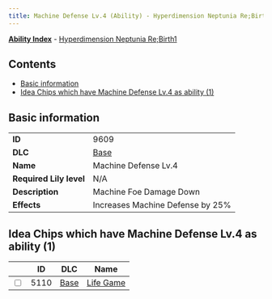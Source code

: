 ```yaml
---
title: Machine Defense Lv.4 (Ability) - Hyperdimension Neptunia Re;Birth1
---
```


[**Ability Index**](/neptunia/rb1/ability/index.html) - [Hyperdimension Neptunia Re;Birth1](/neptunia/rb1)

## Contents

- [Basic information](#basic-information)
- [Idea Chips which have Machine Defense Lv.4 as ability (1)](#idea-chips-which-have-machine-defense-lv4-as-ability-1)

## Basic information

|   |   |
| -- | -- |
| **ID** | 9609 |
| **DLC** | [Base](/neptunia/rb1/dlc/1-base.html) |
| **Name** | Machine Defense Lv.4 |
| **Required Lily level** | N/A |
| **Description** | Machine Foe Damage Down |
| **Effects** | Increases Machine Defense by 25% |


## Idea Chips which have Machine Defense Lv.4 as ability (1)

|    | ID | DLC | Name |
| -- | -- | --- | ---- |
| <input type="checkbox" id="rb1-item-1-5110" class="trackbox" /> | 5110 | [Base](/neptunia/rb1/dlc/1-base.html) | [Life Game](/neptunia/rb1/item/1-5110-life-game.html) |
